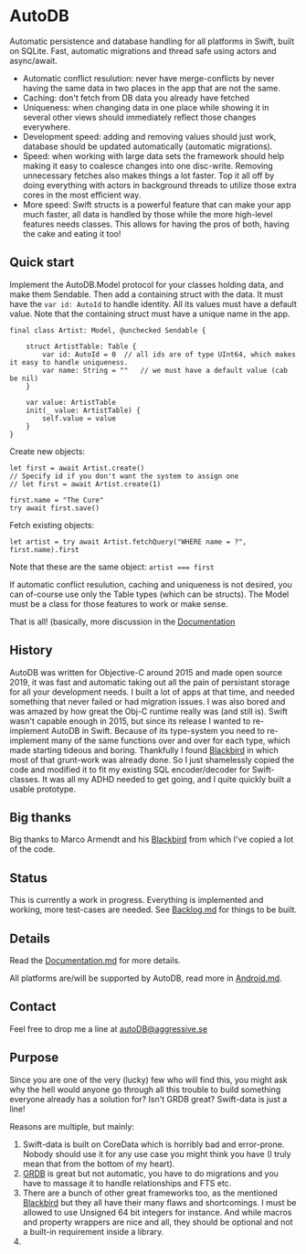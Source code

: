 # AutoDB

Automatic persistence and database handling for all platforms in Swift, built on SQLite. Fast, automatic migrations and thread safe using actors and async/await.

* Automatic conflict resulution: never have merge-conflicts by never having the same data in two places in the app that are not the same.
* Caching: don't fetch from DB data you already have fetched
* Uniqueness: when changing data in one place while showing it in several other views should immediately reflect those changes everywhere.
* Development speed: adding and removing values should just work, database should be updated automatically (automatic migrations).
* Speed: when working with large data sets the framework should help making it easy to coalesce changes into one disc-write. Removing unnecessary fetches also makes things a lot faster. Top it all off by doing everything with actors in background threads to utilize those extra cores in the most efficient way.
* More speed: Swift structs is a powerful feature that can make your app much faster, all data is handled by those while the more high-level features needs classes. This allows for having the pros of both, having the cake and eating it too!     

## Quick start

Implement the AutoDB.Model protocol for your classes holding data, and make them Sendable. Then add a containing struct with the data. It must have the `var id: AutoId` to handle identity. All its values must have a default value.
Note that the containing struct must have a unique name in the app.

```
final class Artist: Model, @unchecked Sendable {
	
	struct ArtistTable: Table {
		var id: AutoId = 0	// all ids are of type UInt64, which makes it easy to handle uniqueness.
		var name: String = ""	// we must have a default value (cab be nil)
	}
	
	var value: ArtistTable
	init(_ value: ArtistTable) {
		self.value = value
	}
}
```

Create new objects:
``` 
let first = await Artist.create()
// Specify id if you don't want the system to assign one 
// let first = await Artist.create(1)

first.name = "The Cure"
try await first.save()
```

Fetch existing objects:
```
let artist = try await Artist.fetchQuery("WHERE name = ?", first.name).first
```
Note that these are the same object: `artist === first`

If automatic conflict resulution, caching and uniqueness is not desired, you can of-course use only the Table types (which can be structs). The Model must be a class for those features to work or make sense.  

That is all! (basically, more discussion in the [Documentation](Documentation/Documentation.md)

## History

AutoDB was written for Objective-C around 2015 and made open source 2019, it was fast and automatic taking out all the pain of persistant storage for all your development needs. I built a lot of apps at that time, and needed something that never failed or had migration issues. I was also bored and was amazed by how great the Obj-C runtime really was (and still is). Swift wasn't capable enough in 2015, but since its release I wanted to re-implement AutoDB in Swift. Because of its type-system you need to re-implement many of the same functions over and over for each type, which made starting tideous and boring. Thankfully I found [Blackbird](https://github.com/marcoarment/Blackbird) in which most of that grunt-work was already done. So I just shamelessly copied the code and modified it to fit my existing SQL encoder/decoder for Swift-classes. It was all my ADHD needed to get going, and I quite quickly built a usable prototype.  


## Big thanks

Big thanks to Marco Armendt and his [Blackbird](https://github.com/marcoarment/Blackbird) from which I've copied a lot of the code.

## Status

This is currently a work in progress. Everything is implemented and working, more test-cases are needed. See [Backlog.md](Documentation/Backlog.md) for things to be built.

## Details

Read the [Documentation.md](Documentation/Documentation.md) for more details.

All platforms are/will be supported by AutoDB, read more in [Android.md](Documentation/Android.md).

## Contact

Feel free to drop me a line at [autoDB@aggressive.se](mailto:autoDB@aggressive.se)


## Purpose

Since you are one of the very (lucky) few who will find this, you might ask why the hell would anyone go through all this trouble to build something everyone already has a solution for? Isn't GRDB great? Swift-data is just a line!

Reasons are multiple, but mainly:

1. Swift-data is built on CoreData which is horribly bad and error-prone. Nobody should use it for any use case you might think you have (I truly mean that from the bottom of my heart).
2. [GRDB](https://github.com/groue/GRDB.swift) is great but not automatic, you have to do migrations and you have to massage it to handle relationships and FTS etc.
3. There are a bunch of other great frameworks too, as the mentioned [Blackbird](https://github.com/marcoarment/Blackbird) but they all have their many flaws and shortcomings. I must be allowed to use Unsigned 64 bit integers for instance. And while macros and property wrappers are nice and all, they should be optional and not a built-in requirement inside a library.
4. 


